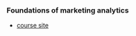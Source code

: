 ### Foundations of marketing analytics

+ [course site](https://www.coursera.org/learn/foundations-marketing-analytics/home/welcome)

